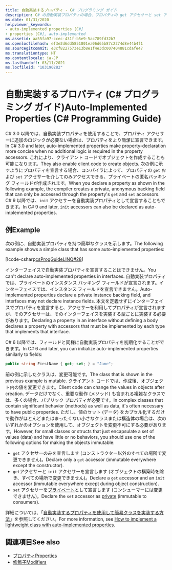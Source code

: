 ```yaml
---
title: 自動実装するプロパティ - C# プログラミング ガイド
description: C# の自動実装プロパティの場合、プロパティの get アクセサーと set アクセサーでのみアクセスできるプライベートの匿名バッキング フィールドがこのコンパイラによって作成されます。
ms.date: 01/31/2020
helpviewer_keywords:
- auto-implemented properties [C#]
- properties [C#], auto-implemented
ms.assetid: aa55fa97-ccec-431f-b5e9-5ac789fd32b7
ms.openlocfilehash: ef3e2d6dd5851801ea06d65b87c2274d8e44b4f1
ms.sourcegitcommit: e3cf8227573e13b8e1f4e3dc007404881cdafe47
ms.translationtype: HT
ms.contentlocale: ja-JP
ms.lasthandoff: 03/11/2021
ms.locfileid: "103190282"
---
```

# <a name="auto-implemented-properties-c-programming-guide"></a><span data-ttu-id="64a92-103">自動実装するプロパティ (C# プログラミング ガイド)</span><span class="sxs-lookup"><span data-stu-id="64a92-103">Auto-Implemented Properties (C# Programming Guide)</span></span>

<span data-ttu-id="64a92-104">C# 3.0 以降では、自動実装プロパティを使用することで、プロパティ アクセサーに追加のロジックが必要ない場合は、プロパティをより簡潔に宣言できます。</span><span class="sxs-lookup"><span data-stu-id="64a92-104">In C# 3.0 and later, auto-implemented properties make property-declaration more concise when no additional logic is required in the property accessors.</span></span> <span data-ttu-id="64a92-105">これにより、クライアント コードでオブジェクトを作成することも可能になります。</span><span class="sxs-lookup"><span data-stu-id="64a92-105">They also enable client code to create objects.</span></span> <span data-ttu-id="64a92-106">次の例に示すようにプロパティを宣言する場合、コンパイラによって、プロパティの `get` および `set` アクセサーを介してのみアクセスできる、プライベートの匿名バッキング フィールドが作成されます。</span><span class="sxs-lookup"><span data-stu-id="64a92-106">When you declare a property as shown in the following example, the compiler creates a private, anonymous backing field that can only be accessed through the property's `get` and `set` accessors.</span></span> <span data-ttu-id="64a92-107">C# 9 以降では、`init` アクセサーを自動実装プロパティとして宣言することもできます。</span><span class="sxs-lookup"><span data-stu-id="64a92-107">In C# 9 and later, `init` accessors can also be declared as auto-implemented properties.</span></span>
  
## <a name="example"></a><span data-ttu-id="64a92-108">例</span><span class="sxs-lookup"><span data-stu-id="64a92-108">Example</span></span>

<span data-ttu-id="64a92-109">次の例に、自動実装プロパティを持つ簡単なクラスを示します。</span><span class="sxs-lookup"><span data-stu-id="64a92-109">The following example shows a simple class that has some auto-implemented properties:</span></span>  

[!code-csharp[csProgGuideLINQ#28](~/samples/snippets/csharp/VS_Snippets_VBCSharp/csProgGuideLINQ/CS/csRef30LangFeatures_2.cs#28)]  

<span data-ttu-id="64a92-110">インターフェイスで自動実装プロパティを宣言することはできません。</span><span class="sxs-lookup"><span data-stu-id="64a92-110">You can't declare auto-implemented properties in interfaces.</span></span> <span data-ttu-id="64a92-111">自動実装プロパティでは、プライベートのインスタンス バッキング フィールドが宣言されます。インターフェイスでは、インスタンス フィールドを宣言できません。</span><span class="sxs-lookup"><span data-stu-id="64a92-111">Auto-implemented properties declare a private instance backing field, and interfaces may not declare instance fields.</span></span> <span data-ttu-id="64a92-112">本文を定義せずにインターフェイスでプロパティを宣言すると、アクセサーを利用してプロパティが宣言されますが、そのアクセサーは、そのインターフェイスを実装する型ごとに実装する必要があります。</span><span class="sxs-lookup"><span data-stu-id="64a92-112">Declaring a property in an interface without defining a body declares a property with accessors that must be implemented by each type that implements that interface.</span></span>

<span data-ttu-id="64a92-113">C# 6 以降では、フィールドと同様に自動実装プロパティを初期化することができます。</span><span class="sxs-lookup"><span data-stu-id="64a92-113">In C# 6 and later, you can initialize auto-implemented properties similarly to fields:</span></span>  

```csharp  
public string FirstName { get; set; } = "Jane";  
```  

<span data-ttu-id="64a92-114">前の例に示したクラスは、変更可能です。</span><span class="sxs-lookup"><span data-stu-id="64a92-114">The class that is shown in the previous example is mutable.</span></span> <span data-ttu-id="64a92-115">クライアント コードでは、作成後、オブジェクト内の値を変更できます。</span><span class="sxs-lookup"><span data-stu-id="64a92-115">Client code can change the values in objects after creation.</span></span> <span data-ttu-id="64a92-116">データだけでなく、重要な動作 (メソッド) も含まれる複雑なクラスでは、多くの場合、パブリック プロパティが必要です。</span><span class="sxs-lookup"><span data-stu-id="64a92-116">In complex classes that contain significant behavior (methods) as well as data, it's often necessary to have public properties.</span></span> <span data-ttu-id="64a92-117">ただし、値のセット (データ) をカプセル化するだけで動作がほとんどまたはまったくない小さなクラスまたは構造体の場合は、次のいずれかのオプションを使用して、オブジェクトを変更不可にする必要があります。</span><span class="sxs-lookup"><span data-stu-id="64a92-117">However, for small classes or structs that just encapsulate a set of values (data) and have little or no behaviors, you should use one of the following options for making the objects immutable:</span></span>

* <span data-ttu-id="64a92-118">`get` アクセサーのみを宣言します (コンストラクター以外のすべての場所で変更できません)。</span><span class="sxs-lookup"><span data-stu-id="64a92-118">Declare only a `get` accessor (immutable everywhere except the constructor).</span></span>
* <span data-ttu-id="64a92-119">`get`アクセサーと `init` アクセサーを宣言します (オブジェクトの構築時を除き、すべての場所で変更できません)。</span><span class="sxs-lookup"><span data-stu-id="64a92-119">Declare a `get` accessor and an `init` accessor (immutable everywhere except during object construction).</span></span>
* <span data-ttu-id="64a92-120">`set` アクセサーを[プライベート](../../language-reference/keywords/private.md)として宣言します (コンシューマーには変更できません)。</span><span class="sxs-lookup"><span data-stu-id="64a92-120">Declare the `set` accessor as [private](../../language-reference/keywords/private.md) (immutable to consumers).</span></span>

<span data-ttu-id="64a92-121">詳細については、「[自動実装するプロパティを使用して簡易クラスを実装する方法](./how-to-implement-a-lightweight-class-with-auto-implemented-properties.md)」を参照してください。</span><span class="sxs-lookup"><span data-stu-id="64a92-121">For more information, see [How to implement a lightweight class with auto-implemented properties](./how-to-implement-a-lightweight-class-with-auto-implemented-properties.md).</span></span>

## <a name="see-also"></a><span data-ttu-id="64a92-122">関連項目</span><span class="sxs-lookup"><span data-stu-id="64a92-122">See also</span></span>

- [<span data-ttu-id="64a92-123">プロパティ</span><span class="sxs-lookup"><span data-stu-id="64a92-123">Properties</span></span>](./properties.md)
- [<span data-ttu-id="64a92-124">修飾子</span><span class="sxs-lookup"><span data-stu-id="64a92-124">Modifiers</span></span>](../../language-reference/keywords/index.md)

